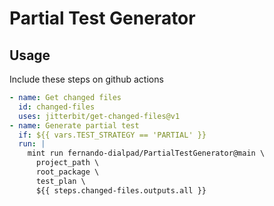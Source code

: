 # Partial Test Generator

## Usage

Include these steps on github actions
```yml
- name: Get changed files
  id: changed-files
  uses: jitterbit/get-changed-files@v1
- name: Generate partial test
  if: ${{ vars.TEST_STRATEGY == 'PARTIAL' }}
  run: |
    mint run fernando-dialpad/PartialTestGenerator@main \
      project_path \
      root_package \
      test_plan \
      ${{ steps.changed-files.outputs.all }}
```

